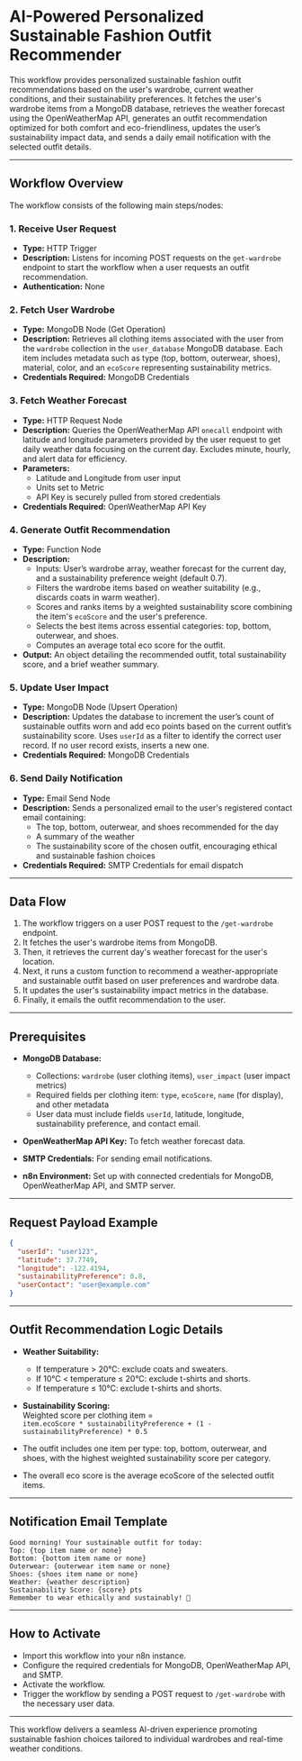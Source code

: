 # AI-Powered Personalized Sustainable Fashion Outfit Recommender

This workflow provides personalized sustainable fashion outfit recommendations based on the user's wardrobe, current weather conditions, and their sustainability preferences. It fetches the user's wardrobe items from a MongoDB database, retrieves the weather forecast using the OpenWeatherMap API, generates an outfit recommendation optimized for both comfort and eco-friendliness, updates the user’s sustainability impact data, and sends a daily email notification with the selected outfit details.

---

## Workflow Overview

The workflow consists of the following main steps/nodes:

### 1. Receive User Request

- **Type:** HTTP Trigger  
- **Description:** Listens for incoming POST requests on the `get-wardrobe` endpoint to start the workflow when a user requests an outfit recommendation.  
- **Authentication:** None

### 2. Fetch User Wardrobe

- **Type:** MongoDB Node (Get Operation)  
- **Description:** Retrieves all clothing items associated with the user from the `wardrobe` collection in the `user_database` MongoDB database. Each item includes metadata such as type (top, bottom, outerwear, shoes), material, color, and an `ecoScore` representing sustainability metrics.  
- **Credentials Required:** MongoDB Credentials

### 3. Fetch Weather Forecast

- **Type:** HTTP Request Node  
- **Description:** Queries the OpenWeatherMap API `onecall` endpoint with latitude and longitude parameters provided by the user request to get daily weather data focusing on the current day. Excludes minute, hourly, and alert data for efficiency.  
- **Parameters:**  
  - Latitude and Longitude from user input  
  - Units set to Metric  
  - API Key is securely pulled from stored credentials  
- **Credentials Required:** OpenWeatherMap API Key

### 4. Generate Outfit Recommendation

- **Type:** Function Node  
- **Description:**  
  - Inputs: User’s wardrobe array, weather forecast for the current day, and a sustainability preference weight (default 0.7).  
  - Filters the wardrobe items based on weather suitability (e.g., discards coats in warm weather).  
  - Scores and ranks items by a weighted sustainability score combining the item's `ecoScore` and the user's preference.  
  - Selects the best items across essential categories: top, bottom, outerwear, and shoes.  
  - Computes an average total eco score for the outfit.  
- **Output:** An object detailing the recommended outfit, total sustainability score, and a brief weather summary.

### 5. Update User Impact

- **Type:** MongoDB Node (Upsert Operation)  
- **Description:** Updates the database to increment the user’s count of sustainable outfits worn and add eco points based on the current outfit’s sustainability score. Uses `userId` as a filter to identify the correct user record. If no user record exists, inserts a new one.  
- **Credentials Required:** MongoDB Credentials

### 6. Send Daily Notification

- **Type:** Email Send Node  
- **Description:** Sends a personalized email to the user's registered contact email containing:  
  - The top, bottom, outerwear, and shoes recommended for the day  
  - A summary of the weather  
  - The sustainability score of the chosen outfit, encouraging ethical and sustainable fashion choices  
- **Credentials Required:** SMTP Credentials for email dispatch

---

## Data Flow

1. The workflow triggers on a user POST request to the `/get-wardrobe` endpoint.
2. It fetches the user's wardrobe items from MongoDB.
3. Then, it retrieves the current day's weather forecast for the user's location.
4. Next, it runs a custom function to recommend a weather-appropriate and sustainable outfit based on user preferences and wardrobe data.
5. It updates the user's sustainability impact metrics in the database.
6. Finally, it emails the outfit recommendation to the user.

---

## Prerequisites

- **MongoDB Database:**  
  - Collections: `wardrobe` (user clothing items), `user_impact` (user impact metrics)  
  - Required fields per clothing item: `type`, `ecoScore`, `name` (for display), and other metadata  
  - User data must include fields `userId`, latitude, longitude, sustainability preference, and contact email.

- **OpenWeatherMap API Key:** To fetch weather forecast data.

- **SMTP Credentials:** For sending email notifications.

- **n8n Environment:** Set up with connected credentials for MongoDB, OpenWeatherMap API, and SMTP server.

---

## Request Payload Example

```json
{
  "userId": "user123",
  "latitude": 37.7749,
  "longitude": -122.4194,
  "sustainabilityPreference": 0.8,
  "userContact": "user@example.com"
}
```

---

## Outfit Recommendation Logic Details

- **Weather Suitability:**  
  - If temperature > 20°C: exclude coats and sweaters.  
  - If 10°C < temperature ≤ 20°C: exclude t-shirts and shorts.  
  - If temperature ≤ 10°C: exclude t-shirts and shorts.

- **Sustainability Scoring:**  
  Weighted score per clothing item =  
  `item.ecoScore * sustainabilityPreference + (1 - sustainabilityPreference) * 0.5`

- The outfit includes one item per type: top, bottom, outerwear, and shoes, with the highest weighted sustainability score per category.

- The overall eco score is the average ecoScore of the selected outfit items.

---

## Notification Email Template

```
Good morning! Your sustainable outfit for today: 
Top: {top item name or none}
Bottom: {bottom item name or none}
Outerwear: {outerwear item name or none}
Shoes: {shoes item name or none}
Weather: {weather description}
Sustainability Score: {score} pts 
Remember to wear ethically and sustainably! 🌿
```

---

## How to Activate

- Import this workflow into your n8n instance.
- Configure the required credentials for MongoDB, OpenWeatherMap API, and SMTP.
- Activate the workflow.
- Trigger the workflow by sending a POST request to `/get-wardrobe` with the necessary user data.

---

This workflow delivers a seamless AI-driven experience promoting sustainable fashion choices tailored to individual wardrobes and real-time weather conditions.
